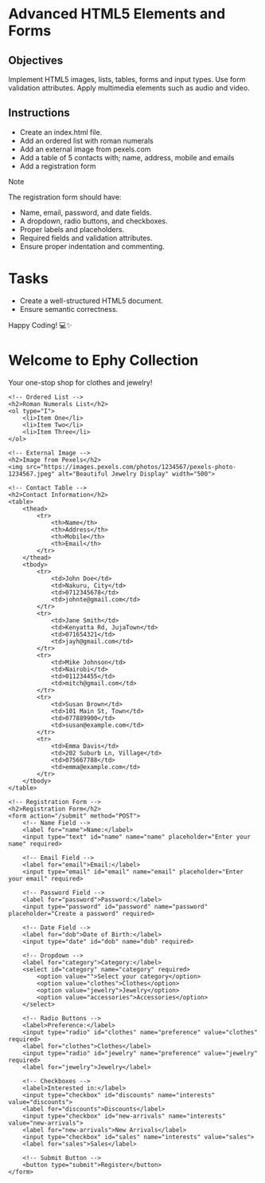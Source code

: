 # Advanced HTML5 Elements and Forms

## Objectives
Implement HTML5 images, lists, tables, forms and input types.
Use form validation attributes.
Apply multimedia elements such as audio and video.

## Instructions

- Create an index.html file.
- Add an ordered list with roman numerals
- Add an external image from pexels.com
- Add a table of 5 contacts with; name, address, mobile and emails
- Add a registration form

>[!NOTE]
>  The registration form should have:
>- Name, email, password, and date fields.
>- A dropdown, radio buttons, and checkboxes.
>- Proper labels and placeholders.
>- Required fields and validation attributes.
>- Ensure proper indentation and commenting.
 
# Tasks
- Create a well-structured HTML5 document.
- Ensure semantic correctness.

Happy Coding! 💻✨


<!DOCTYPE html>
<html lang="en">
<head>
    <meta charset="UTF-8">
    <meta name="viewport" content="width=device-width, initial-scale=1.0">
    <title>Ephy Collecttion</title>
</head>
<body>
    <h1>Welcome to Ephy Collection</h1>
    <p>Your one-stop shop for clothes and jewelry!</p>

    <!-- Ordered List -->
    <h2>Roman Numerals List</h2>
    <ol type="I">
        <li>Item One</li>
        <li>Item Two</li>
        <li>Item Three</li>
    </ol>

    <!-- External Image -->
    <h2>Image from Pexels</h2>
    <img src="https://images.pexels.com/photos/1234567/pexels-photo-1234567.jpeg" alt="Beautiful Jewelry Display" width="500">

    <!-- Contact Table -->
    <h2>Contact Information</h2>
    <table>
        <thead>
            <tr>
                <th>Name</th>
                <th>Address</th>
                <th>Mobile</th>
                <th>Email</th>
            </tr>
        </thead>
        <tbody>
            <tr>
                <td>John Doe</td>
                <td>Nakuru, City</td>
                <td>0712345678</td>
                <td>johnte@gmail.com</td>
            </tr>
            <tr>
                <td>Jane Smith</td>
                <td>Kenyatta Rd, JujaTown</td>
                <td>071654321</td>
                <td>jayh@gmail.com</td>
            </tr>
            <tr>
                <td>Mike Johnson</td>
                <td>Nairobi</td>
                <td>011234455</td>
                <td>mitch@gmail.com</td>
            </tr>
            <tr>
                <td>Susan Brown</td>
                <td>101 Main St, Town</td>
                <td>077889900</td>
                <td>susan@example.com</td>
            </tr>
            <tr>
                <td>Emma Davis</td>
                <td>202 Suburb Ln, Village</td>
                <td>075667788</td>
                <td>emma@example.com</td>
            </tr>
        </tbody>
    </table>

    <!-- Registration Form -->
    <h2>Registration Form</h2>
    <form action="/submit" method="POST">
        <!-- Name Field -->
        <label for="name">Name:</label>
        <input type="text" id="name" name="name" placeholder="Enter your name" required>

        <!-- Email Field -->
        <label for="email">Email:</label>
        <input type="email" id="email" name="email" placeholder="Enter your email" required>

        <!-- Password Field -->
        <label for="password">Password:</label>
        <input type="password" id="password" name="password" placeholder="Create a password" required>

        <!-- Date Field -->
        <label for="dob">Date of Birth:</label>
        <input type="date" id="dob" name="dob" required>

        <!-- Dropdown -->
        <label for="category">Category:</label>
        <select id="category" name="category" required>
            <option value="">Select your category</option>
            <option value="clothes">Clothes</option>
            <option value="jewelry">Jewelry</option>
            <option value="accessories">Accessories</option>
        </select>

        <!-- Radio Buttons -->
        <label>Preference:</label>
        <input type="radio" id="clothes" name="preference" value="clothes" required>
        <label for="clothes">Clothes</label>
        <input type="radio" id="jewelry" name="preference" value="jewelry" required>
        <label for="jewelry">Jewelry</label>

        <!-- Checkboxes -->
        <label>Interested in:</label>
        <input type="checkbox" id="discounts" name="interests" value="discounts">
        <label for="discounts">Discounts</label>
        <input type="checkbox" id="new-arrivals" name="interests" value="new-arrivals">
        <label for="new-arrivals">New Arrivals</label>
        <input type="checkbox" id="sales" name="interests" value="sales">
        <label for="sales">Sales</label>

        <!-- Submit Button -->
        <button type="submit">Register</button>
    </form>
    
</body>
</html>
